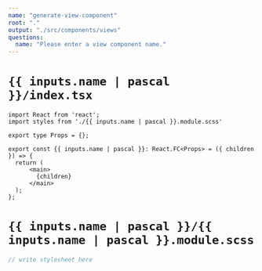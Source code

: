 ```yaml
---
name: "generate-view-component"
root: "."
output: "./src/components/views"
questions:
  name: "Please enter a view component name."
---
```


# `{{ inputs.name | pascal }}/index.tsx`

```tsx
import React from 'react';
import styles from './{{ inputs.name | pascal }}.module.scss'

export type Props = {};

export const {{ inputs.name | pascal }}: React.FC<Props> = ({ children }) => {
  return (
      <main>
        {children}
      </main>
  );
};
```

# `{{ inputs.name | pascal }}/{{ inputs.name | pascal }}.module.scss`

```scss
// write stylesheet here
```
